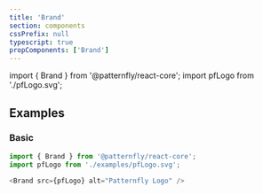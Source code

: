 ```yaml
---
title: 'Brand'
section: components
cssPrefix: null
typescript: true
propComponents: ['Brand']
---
```

import { Brand } from '@patternfly/react-core';
import pfLogo from './pfLogo.svg';

## Examples
### Basic
```js
import { Brand } from '@patternfly/react-core';
import pfLogo from './examples/pfLogo.svg';

<Brand src={pfLogo} alt="Patternfly Logo" />
```
